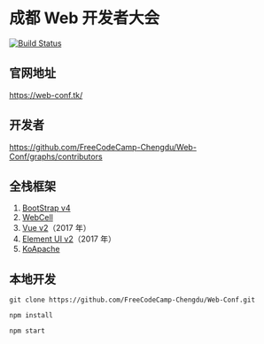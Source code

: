 # 成都 Web 开发者大会

[![Build Status](https://travis-ci.com/FreeCodeCamp-Chengdu/Web-Conf.svg?branch=v3)](https://travis-ci.com/FreeCodeCamp-Chengdu/Web-Conf)

## 官网地址

https://web-conf.tk/

## 开发者

https://github.com/FreeCodeCamp-Chengdu/Web-Conf/graphs/contributors

## 全栈框架

1.  [BootStrap v4](https://getbootstrap.com/)
2.  [WebCell](https://web-cell.dev/)
3.  [Vue v2](https://cn.vuejs.org/)（2017 年）
4.  [Element UI v2](https://element.eleme.io/)（2017 年）
5.  [KoApache](https://tech-query.me/KoApache/)

## 本地开发

```shell
git clone https://github.com/FreeCodeCamp-Chengdu/Web-Conf.git

npm install

npm start
```
